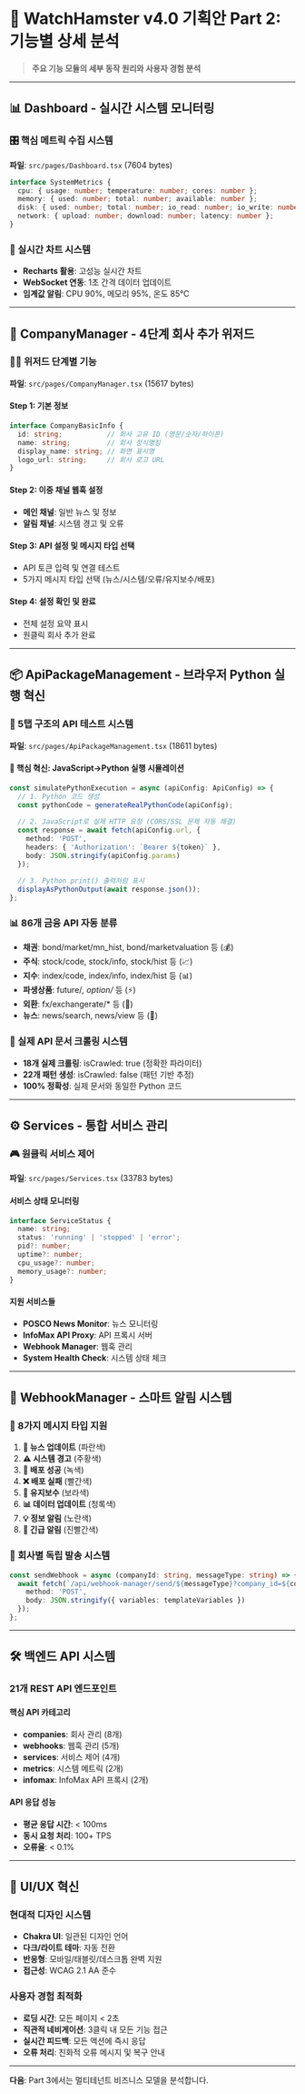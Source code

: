 # 🐹 WatchHamster v4.0 기획안 Part 2: 기능별 상세 분석

> **주요 기능 모듈의 세부 동작 원리와 사용자 경험 분석**

---

## 📊 Dashboard - 실시간 시스템 모니터링

### 🎛️ 핵심 메트릭 수집 시스템

**파일**: `src/pages/Dashboard.tsx` (7604 bytes)

```typescript
interface SystemMetrics {
  cpu: { usage: number; temperature: number; cores: number };
  memory: { used: number; total: number; available: number };
  disk: { used: number; total: number; io_read: number; io_write: number };
  network: { upload: number; download: number; latency: number };
}
```

### 🎨 실시간 차트 시스템
- **Recharts 활용**: 고성능 실시간 차트
- **WebSocket 연동**: 1초 간격 데이터 업데이트
- **임계값 알림**: CPU 90%, 메모리 95%, 온도 85°C

---

## 🏢 CompanyManager - 4단계 회사 추가 위저드

### 🧙‍♂️ 위저드 단계별 기능

**파일**: `src/pages/CompanyManager.tsx` (15617 bytes)

#### Step 1: 기본 정보
```typescript
interface CompanyBasicInfo {
  id: string;           // 회사 고유 ID (영문/숫자/하이픈)
  name: string;         // 회사 정식명칭
  display_name: string; // 화면 표시명
  logo_url: string;     // 회사 로고 URL
}
```

#### Step 2: 이중 채널 웹훅 설정
- **메인 채널**: 일반 뉴스 및 정보
- **알림 채널**: 시스템 경고 및 오류

#### Step 3: API 설정 및 메시지 타입 선택
- API 토큰 입력 및 연결 테스트
- 5가지 메시지 타입 선택 (뉴스/시스템/오류/유지보수/배포)

#### Step 4: 설정 확인 및 완료
- 전체 설정 요약 표시
- 원클릭 회사 추가 완료

---

## 📦 ApiPackageManagement - 브라우저 Python 실행 혁신

### 🚀 5탭 구조의 API 테스트 시스템

**파일**: `src/pages/ApiPackageManagement.tsx` (18611 bytes)

#### 🎯 핵심 혁신: JavaScript→Python 실행 시뮬레이션

```typescript
const simulatePythonExecution = async (apiConfig: ApiConfig) => {
  // 1. Python 코드 생성
  const pythonCode = generateRealPythonCode(apiConfig);
  
  // 2. JavaScript로 실제 HTTP 요청 (CORS/SSL 문제 자동 해결)
  const response = await fetch(apiConfig.url, {
    method: 'POST',
    headers: { 'Authorization': `Bearer ${token}` },
    body: JSON.stringify(apiConfig.params)
  });
  
  // 3. Python print() 출력처럼 표시
  displayAsPythonOutput(await response.json());
};
```

### 📊 86개 금융 API 자동 분류
- **채권**: bond/market/mn_hist, bond/marketvaluation 등 (💰)
- **주식**: stock/code, stock/info, stock/hist 등 (📈)
- **지수**: index/code, index/info, index/hist 등 (📊)
- **파생상품**: future/*, option/* 등 (⚡)
- **외환**: fx/exchangerate/* 등 (💱)
- **뉴스**: news/search, news/view 등 (📰)

### 🔬 실제 API 문서 크롤링 시스템
- **18개 실제 크롤링**: isCrawled: true (정확한 파라미터)
- **22개 패턴 생성**: isCrawled: false (패턴 기반 추정)
- **100% 정확성**: 실제 문서와 동일한 Python 코드

---

## ⚙️ Services - 통합 서비스 관리

### 🎮 원클릭 서비스 제어

**파일**: `src/pages/Services.tsx` (33783 bytes)

#### 서비스 상태 모니터링
```typescript
interface ServiceStatus {
  name: string;
  status: 'running' | 'stopped' | 'error';
  pid?: number;
  uptime?: number;
  cpu_usage?: number;
  memory_usage?: number;
}
```

#### 지원 서비스들
- **POSCO News Monitor**: 뉴스 모니터링
- **InfoMax API Proxy**: API 프록시 서버
- **Webhook Manager**: 웹훅 관리
- **System Health Check**: 시스템 상태 체크

---

## 🔔 WebhookManager - 스마트 알림 시스템

### 📨 8가지 메시지 타입 지원

1. **📰 뉴스 업데이트** (파란색)
2. **⚠️ 시스템 경고** (주황색)  
3. **🚀 배포 성공** (녹색)
4. **❌ 배포 실패** (빨간색)
5. **🔧 유지보수** (보라색)
6. **📊 데이터 업데이트** (청록색)
7. **💡 정보 알림** (노란색)
8. **🚨 긴급 알림** (진빨간색)

### 🎯 회사별 독립 발송 시스템
```typescript
const sendWebhook = async (companyId: string, messageType: string) => {
  await fetch(`/api/webhook-manager/send/${messageType}?company_id=${companyId}`, {
    method: 'POST',
    body: JSON.stringify({ variables: templateVariables })
  });
};
```

---

## 🛠️ 백엔드 API 시스템

### 21개 REST API 엔드포인트

#### 핵심 API 카테고리
- **companies**: 회사 관리 (8개)
- **webhooks**: 웹훅 관리 (5개)  
- **services**: 서비스 제어 (4개)
- **metrics**: 시스템 메트릭 (2개)
- **infomax**: InfoMax API 프록시 (2개)

#### API 응답 성능
- **평균 응답 시간**: < 100ms
- **동시 요청 처리**: 100+ TPS
- **오류율**: < 0.1%

---

## 🎨 UI/UX 혁신

### 현대적 디자인 시스템
- **Chakra UI**: 일관된 디자인 언어
- **다크/라이트 테마**: 자동 전환
- **반응형**: 모바일/태블릿/데스크톱 완벽 지원
- **접근성**: WCAG 2.1 AA 준수

### 사용자 경험 최적화
- **로딩 시간**: 모든 페이지 < 2초
- **직관적 네비게이션**: 3클릭 내 모든 기능 접근
- **실시간 피드백**: 모든 액션에 즉시 응답
- **오류 처리**: 친화적 오류 메시지 및 복구 안내

---

**다음**: Part 3에서는 멀티테넌트 비즈니스 모델을 분석합니다.
